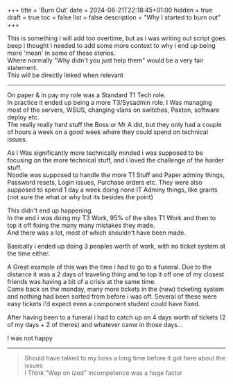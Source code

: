 +++
title = 'Burn Out'
date = 2024-06-21T22:18:45+01:00
hidden = true
draft = true
toc = false
list = false
description = "Why I started to burn out"
+++

This is something i will add too overtime, but as i was writing out script goes beep i thought i needed to add some more context to why i end up being more 'mean' in some of these stories.  
Where normally "Why didn't you just help them" would be a very fair statement.  
This will be directly linked when relevant  

---  

On paper & in pay my role was a Standard T1 Tech role.  
In practice it ended up being a more T3/Sysadmin role. I Was managing most of the servers, WSUS, changing vlans on switches, Paxton, software deploy etc.  
The really really hard stuff the Boss or Mr A did, but they only had a couple of hours a week on a good week where they could spend on technical issues.  

As I Was significantly more technically minded i was supposed to be focusing on the more technical stuff, and i loved the challenge of the harder stuff.  
Noodle was supposed to handle the more T1 Stuff and Paper adminy things, Password resets, Login issues, Purchase orders etc. They were also supposed to spend 1 day a week doing none IT Adminy things, like grants (not sure the what or why but its besides the point)  

This didn't end up happening.  
In the end i was doing my T3 Work, 95% of the sites T1 Work and then to top it off fixing the many many mistakes they made.  
And there was a lot, most of which shouldn't have been made.  

Basically i ended up doing 3 peoples worth of work, with no ticket system at the time either.  

A Great example of this was the time i had to go to a funeral. Due to the distance it was a 2 days of traveling thing and to top it off one of my closest friends was having a bit of a crisis at the same time.  
Came back on the monday, many more tickets in the (new) ticketing system and nothing had been sorted from before i was off. Several of these were easy tickets i'd expect even a component student could have fixed.  

After having been to a funeral i had to catch up on 4 days worth of tickets (2 of my days + 2 of theres) and whatever came in those days...  

I was not happy  

---  

> Should have talked to my boss a long time before it got here about the issues  
> I Think "Wep on ized" Incompetence was a huge factor  
